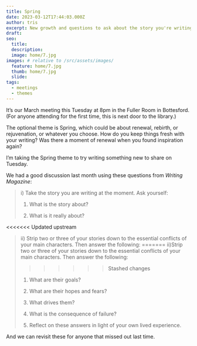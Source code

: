 ```yaml
---
title: Spring
date: 2023-03-12T17:44:03.000Z
author: tris
excerpt: New growth and questions to ask about the story you're writing
draft: 
seo:
  title:
  description:
  image: home/7.jpg
images: # relative to /src/assets/images/
  feature: home/7.jpg
  thumb: home/7.jpg
  slide:
tags:
  - meetings
  - themes
---
```


It’s our March meeting this Tuesday at 8pm in the Fuller Room in Bottesford. (For anyone attending for the first time, this is next door to the library.) 

The optional theme is Spring, which could be about renewal, rebirth, or rejuvenation, or whatever you choose. How do you keep things fresh with your writing? Was there a moment of renewal when you found inspiration again? 

I’m taking the Spring theme to try writing something new to share on Tuesday. 

We had a good discussion last month using these questions from _Writing Magazine_:


>i) Take the story you are writing at the moment. Ask yourself: 
>
>1. What is the story about? 
>
>2. What is it really about? 
>
<<<<<<< Updated upstream
>ii) Strip two or three of your stories down to the essential conflicts of your main characters. Then answer the following: 
=======
>ii)Strip two or three of your stories down to the essential conflicts of your main characters. Then answer the following: 
>>>>>>> Stashed changes
>
>1. What are their goals? 
>
>2. What are their hopes and fears? 
>
>3. What drives them? 
>
>4. What is the consequence of failure? 
>
>5. Reflect on these answers in light of your own lived experience. 



And we can revisit these for anyone that missed out last time. 